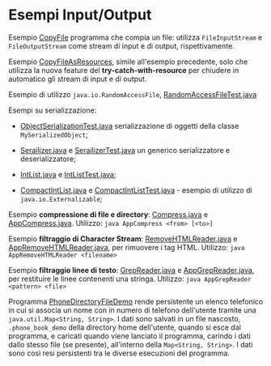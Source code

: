# Esempi Input/Output

Esempio [CopyFile](./src/CopyFile.java) programma che compia un file: utilizza `FileInputStream` e `FileOutputStream` come stream di input e di output, rispettivamente.

Esempio [CopyFileAsResources](./src/CopyFileAsResources.java), simile all'esempio precedente, solo che utilizza la nuova feature del **try-catch-with-resource** per chiudere in automatico gli stream di input e di output.

Esempio di utilizzo `java.io.RandomAccessFile`, [RandomAccessFileTest.java](./src/RandomAccessFileTest.java)

Esempi su serializzazione: 

* [ObjectSerializationTest.java](./src/serialization/ObjectSerializationTest.java) serializzazione di oggetti della classe `MySerializedObject`;

* [Serailizer.java](./src/serialization/Serializer.java) e [SerailizerTest.java](./src/serialization/SerializerTest.java) un generico serializzatore e deserializzatore;

* [IntList.java](./src/serialization/IntList.java) e [IntListTest.java](./src/serialization/IntListTest.java);

* [CompactIntList.java](./src/serialization/CompactIntList.java) e [CompactIntListTest.java](./src/serialization/CompactIntListTest.java) - esempio di utilizzo di `java.io.Externalizable`;





Esempio **compressione di file e directory**: [Compress.java](./src/Compress.java) e [AppCompress.java](./src/AppCompress.java). Utilizzo: `java AppCompress <from> [<to>]`

Esempio **filtraggio di Character Stream**: [RemoveHTMLReader.java](./src/RemoveHTMLReader.java) e [AppRemoveHTMLReader.java](./src/AppRemoveHTMLReader.java), per rimuovere i tag HTML. Utilizzo: `java AppRemoveHTMLReader <filename>`

Esempio **filtraggio linee di testo**: [GrepReader.java](./src/GrepReader.java) e [AppGrepReader.java](./src/AppGrepReader.java), per restituire le linee contenenti una stringa. Utilizzo: `java AppGrepReader <pattern> <file>`

Programma [PhoneDirectoryFileDemo](./src/PhoneDirectoryFileDemo.java) rende persistente un elenco telefonico in cui si associa un nome con in numero di telefono dell'utente tramite una `java.util.Map<String, String>`. I dati sono salvati in un file nascosto, `.phone_book_demo` della directory home dell'utente, quando si esce dal programma, e caricati quando viene lanciato il programma, carindo i dati dallo stesso file (se presente), all'interno della `Map<String, String>`. I dati sono così resi persistenti tra le diverse esecuzioni del programma.
 
